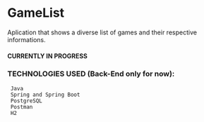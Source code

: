 # GameList

Aplication that shows a diverse list of games and their respective informations. 
#### CURRENTLY IN PROGRESS

### TECHNOLOGIES USED (Back-End only for now):
     Java
     Spring and Spring Boot
     PostgreSQL
     Postman
     H2
